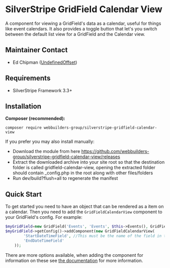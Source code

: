 SilverStripe GridField Calendar View
=================
A component for viewing a GridField's data as a calendar, useful for things like event calendars. It also provides a toggle button that let's you switch between the default list view for a GridField and the Calendar view.

## Maintainer Contact
* Ed Chipman ([UndefinedOffset](https://github.com/UndefinedOffset))


## Requirements
* SilverStripe Framework 3.3+


## Installation
__Composer (recommended):__
```
composer require webbuilders-group/silverstripe-gridfield-calendar-view
```


If you prefer you may also install manually:
* Download the module from here https://github.com/webbuilders-group/silverstripe-gridfield-calendar-view/releases
* Extract the downloaded archive into your site root so that the destination folder is called gridfield-calendar-view, opening the extracted folder should contain _config.php in the root along with other files/folders
* Run dev/build?flush=all to regenerate the manifest


## Quick Start
To get started you need to have an object that can be rendered as a item on a calendar. Then you need to add the ``GridFieldCalendarView`` component to your GridField's config. For example:

```php
$myGridField=new GridField('Events', 'Events', $this->Events(), GridFieldConfig_RecordEditor::create(10));
$myGridField->getConfig()->addComponent(new GridFieldCalendarView(
        'StartDateTimeField', //This must be the name of the field in the model not a getter method
        'EndDateTimeField'
    ));
```

There are more options available, when adding the component for information on these see [the documentation](docs/index.md) for more information.
